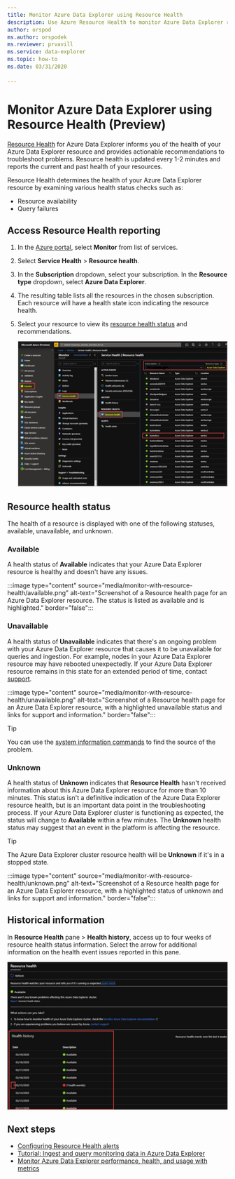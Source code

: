 ```yaml
---
title: Monitor Azure Data Explorer using Resource Health
description: Use Azure Resource Health to monitor Azure Data Explorer resources.
author: orspod
ms.author: orspodek
ms.reviewer: prvavill
ms.service: data-explorer
ms.topic: how-to
ms.date: 03/31/2020

---
```

# Monitor Azure Data Explorer using Resource Health (Preview)

[Resource Health](/azure/service-health/resource-health-overview) for Azure Data Explorer informs you of the health of your Azure Data Explorer resource and provides actionable recommendations to troubleshoot problems. Resource health is updated every 1-2 minutes and reports the current and past health of your resources. 

Resource Health determines the health of your Azure Data Explorer resource by examining various health status checks such as:
* Resource availability
* Query failures

## Access Resource Health reporting

1. In the [Azure portal](https://portal.azure.com/), select **Monitor** from list of services.
1. Select **Service Health** > **Resource health**.
1. In the **Subscription** dropdown, select your subscription. In the **Resource type** dropdown, select **Azure Data Explorer**.
1. The resulting table lists all the resources in the chosen subscription. Each resource will have a health state icon indicating the resource health.
1. Select your resource to view its [resource health status](#resource-health-status) and recommendations.

    ![Overview](media/monitor-with-resource-health/resource-health-overview.png)

## Resource health status

The health of a resource is displayed with one of the following statuses, available, unavailable, and unknown.

### Available

A health status of **Available** indicates that your Azure Data Explorer resource is healthy and doesn't have any issues.

:::image type="content" source="media/monitor-with-resource-health/available.png" alt-text="Screenshot of a Resource health page for an Azure Data Explorer resource. The status is listed as available and is highlighted." border="false":::

### Unavailable

A health status of **Unavailable** indicates that there's an ongoing problem with your Azure Data Explorer resource that causes it to be unavailable for queries and ingestion. For example, nodes in your Azure Data Explorer resource may have rebooted unexpectedly. If your Azure Data Explorer resource remains in this state for an extended period of time, contact [support]().

:::image type="content" source="media/monitor-with-resource-health/unavailable.png" alt-text="Screenshot of a Resource health page for an Azure Data Explorer resource, with a highlighted unavailable status and links for support and information." border="false":::

> [!TIP]
> You can use the [system information commands](kusto/management/systeminfo.md) to find the source of the problem.

### Unknown

A health status of **Unknown** indicates that **Resource Health** hasn't received information about this Azure Data Explorer resource for more than 10 minutes. This status isn't a definitive indication of the Azure Data Explorer resource health, but is an important data point in the troubleshooting process. If your Azure Data Explorer cluster is functioning as expected, the status will change to **Available** within a few minutes. The **Unknown** health status may suggest that an event in the platform is affecting the resource. 

> [!TIP]
> The Azure Data Explorer cluster resource health will be **Unknown** if it's in a stopped state.

:::image type="content" source="media/monitor-with-resource-health/unknown.png" alt-text="Screenshot of a Resource health page for an Azure Data Explorer resource, with a highlighted status of unknown and links for support and information." border="false":::

## Historical information

In **Resource Health** pane > **Health history**, access up to four weeks of resource health status information. Select the arrow for additional information on the health event issues reported in this pane. 

![History](media/monitor-with-resource-health/healthhistory.png)

## Next steps

* [Configuring Resource Health alerts](https://docs.microsoft.com/azure/service-health/resource-health-alert-arm-template-guide)
* [Tutorial: Ingest and query monitoring data in Azure Data Explorer](ingest-data-no-code.md)
* [Monitor Azure Data Explorer performance, health, and usage with metrics](using-metrics.md)
